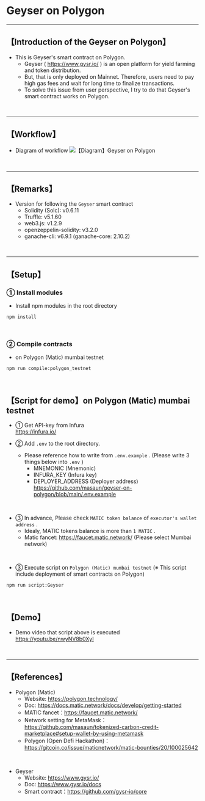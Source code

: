 # Geyser on Polygon

***
## 【Introduction of the Geyser on Polygon】
- This is Geyser's smart contract on Polygon.
  - Geyser ( https://www.gysr.io/ ) is an open platform for yield farming and token distribution.
  - But, that is only deployed on Mainnet. Therefore, users need to pay high gas fees and wait for long time to finalize transactions.
  - To solve this issue from user perspective, I try to do that Geyser's smart contract works on Polygon.

&nbsp;

***

## 【Workflow】
- Diagram of workflow
![【Diagram】Geyser on Polygon](https://user-images.githubusercontent.com/19357502/119259362-e7d22000-bc08-11eb-8904-6ca1afe11d28.jpg)

&nbsp;

***

## 【Remarks】
- Version for following the `Geyser` smart contract
  - Solidity (Solc): v0.6.11
  - Truffle: v5.1.60
  - web3.js: v1.2.9
  - openzeppelin-solidity: v3.2.0
  - ganache-cli: v6.9.1 (ganache-core: 2.10.2)


&nbsp;

***

## 【Setup】
### ① Install modules
- Install npm modules in the root directory
```
npm install
```

<br>

### ② Compile contracts
- on Polygon (Matic) mumbai testnet
```
npm run compile:polygon_testnet
```

<br>

## 【Script for demo】on Polygon (Matic) mumbai testnet
- ① Get API-key from Infura  
https://infura.io/


- ② Add `.env` to the root directory.
  - Please reference how to write from `.env.example` . (Please write 3 things below into `.env` )
    - MNEMONIC (Mnemonic)  
    - INFURA_KEY (Infura key)  
    - DEPLOYER_ADDRESS (Deployer address)  
      https://github.com/masaun/geyser-on-polygon/blob/main/.env.example

<br>

- ③ In advance, Please check `MATIC token balance` of `executor's wallet address` .
  - Idealy, MATIC tokens balance is more than `1 MATIC` .
  - Matic fancet: https://faucet.matic.network/ (Please select Mumbai network)

<br>

- ③ Execute script on `Polygon (Matic) mumbai testnet`
(※ This script include deployment of smart contracts on Polygon)
```
npm run script:Geyser
```

<br>

## 【Demo】
- Demo video that script above is executed
https://youtu.be/nwyNV8b0XyI


<br>

***

## 【References】
- Polygon (Matic)
  - Website: https://polygon.technology/
  - Doc: https://docs.matic.network/docs/develop/getting-started 
  - MATIC fancet：https://faucet.matic.network/
  - Network setting for MetaMask：https://github.com/masaun/tokenized-carbon-credit-marketplace#setup-wallet-by-using-metamask
  - Polygon (Open Defi Hackathon)：https://gitcoin.co/issue/maticnetwork/matic-bounties/20/100025642

<br>

- Geyser  
  - Website: https://www.gysr.io/  
  - Doc: https://www.gysr.io/docs  
  - Smart contract：https://github.com/gysr-io/core  
